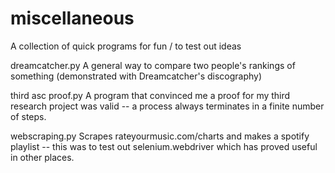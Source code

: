 # miscellaneous
A collection of quick programs for fun / to test out ideas

dreamcatcher.py
A general way to compare two people's rankings of something (demonstrated with Dreamcatcher's discography)

third asc proof.py
A program that convinced me a proof for my third research project was valid -- a process always terminates in a finite number of steps.

webscraping.py
Scrapes rateyourmusic.com/charts and makes a spotify playlist -- this was to test out selenium.webdriver which has proved useful in other places.
